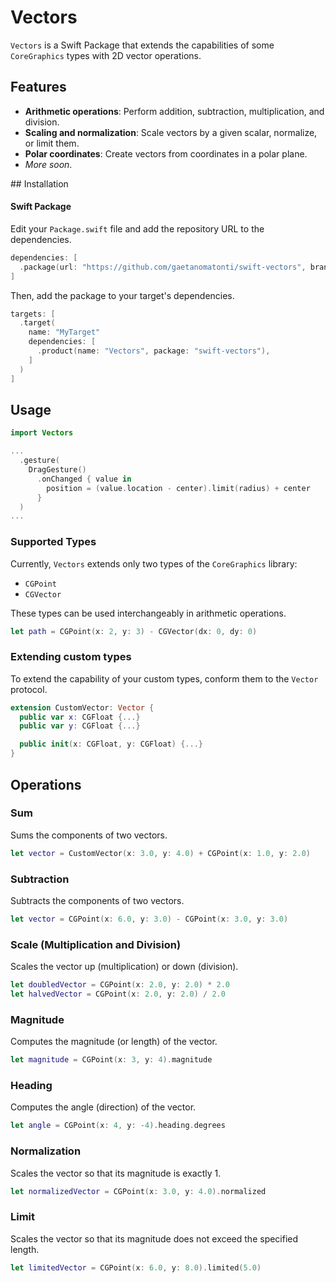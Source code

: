 # Vectors

`Vectors` is a Swift Package that extends the capabilities of some `CoreGraphics` types with 2D vector operations.

## Features
- **Arithmetic operations**: Perform addition, subtraction, multiplication, and division.
- **Scaling and normalization**: Scale vectors by a given scalar, normalize, or limit them.
- **Polar coordinates**: Create vectors from coordinates in a polar plane.
- *More soon*.

## Installation
#### Swift Package
Edit your `Package.swift` file and add the repository URL to the dependencies.

```swift
dependencies: [
  .package(url: "https://github.com/gaetanomatonti/swift-vectors", branch: "main")
]
```

Then, add the package to your target's dependencies.

```swift
targets: [
  .target(
    name: "MyTarget"
    dependencies: [
      .product(name: "Vectors", package: "swift-vectors"),
    ]
  )
]
```

## Usage

```swift
import Vectors

...
  .gesture(
    DragGesture()
      .onChanged { value in
        position = (value.location - center).limit(radius) + center
      }
  )
...
```

### Supported Types
Currently, `Vectors` extends only two types of the `CoreGraphics` library:
- `CGPoint`
- `CGVector`

These types can be used interchangeably in arithmetic operations.
```swift
let path = CGPoint(x: 2, y: 3) - CGVector(dx: 0, dy: 0)
```

### Extending custom types
To extend the capability of your custom types, conform them to the `Vector` protocol.

```swift
extension CustomVector: Vector {
  public var x: CGFloat {...}
  public var y: CGFloat {...}

  public init(x: CGFloat, y: CGFloat) {...}
}
```

## Operations

### Sum
Sums the components of two vectors.

```swift
let vector = CustomVector(x: 3.0, y: 4.0) + CGPoint(x: 1.0, y: 2.0)       // CustomVector(x: 4.0, y: 6.0)
```

### Subtraction
Subtracts the components of two vectors.

```swift
let vector = CGPoint(x: 6.0, y: 3.0) - CGPoint(x: 3.0, y: 3.0)            // CGPoint(x: 3.0, y: 0.0)
```

### Scale (Multiplication and Division)
Scales the vector up (multiplication) or down (division).

```swift
let doubledVector = CGPoint(x: 2.0, y: 2.0) * 2.0                         // CGPoint(x: 4.0, y: 4.0)
let halvedVector = CGPoint(x: 2.0, y: 2.0) / 2.0                          // CGPoint(x: 1.0, y: 1.0)
```

### Magnitude
Computes the magnitude (or length) of the vector.

```swift
let magnitude = CGPoint(x: 3, y: 4).magnitude                             // 5.0
```

### Heading
Computes the angle (direction) of the vector.

```swift
let angle = CGPoint(x: 4, y: -4).heading.degrees                          // -45.0
```

### Normalization
Scales the vector so that its magnitude is exactly 1.

```swift
let normalizedVector = CGPoint(x: 3.0, y: 4.0).normalized                 // CGPoint(x: 0.6, y: 0.8)
```

### Limit
Scales the vector so that its magnitude does not exceed the specified length.

```swift
let limitedVector = CGPoint(x: 6.0, y: 8.0).limited(5.0)                  // CGPoint(x: 3.0, y: 4.0)
```
